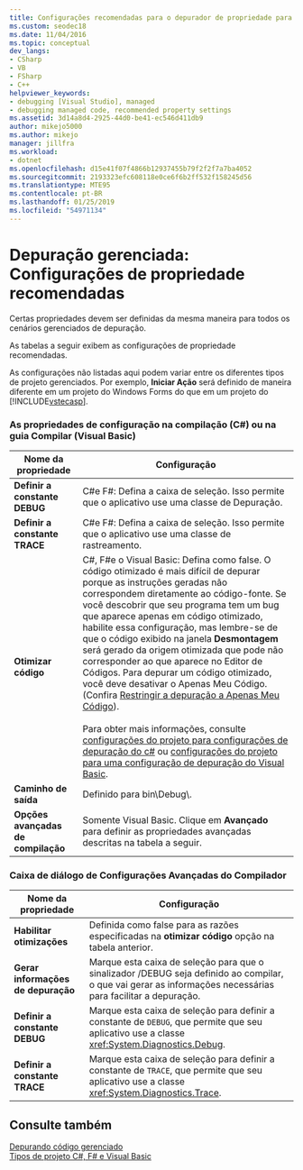 ```yaml
---
title: Configurações recomendadas para o depurador de propriedade para C#, VB | Microsoft Docs
ms.custom: seodec18
ms.date: 11/04/2016
ms.topic: conceptual
dev_langs:
- CSharp
- VB
- FSharp
- C++
helpviewer_keywords:
- debugging [Visual Studio], managed
- debugging managed code, recommended property settings
ms.assetid: 3d14a8d4-2925-44d0-be41-ec546d411db9
author: mikejo5000
ms.author: mikejo
manager: jillfra
ms.workload:
- dotnet
ms.openlocfilehash: d15e41f07f4866b12937455b79f2f2f7a7ba4052
ms.sourcegitcommit: 2193323efc608118e0ce6f6b2ff532f158245d56
ms.translationtype: MTE95
ms.contentlocale: pt-BR
ms.lasthandoff: 01/25/2019
ms.locfileid: "54971134"
---
```

# <a name="managed-debugging-recommended-property-settings"></a>Depuração gerenciada: Configurações de propriedade recomendadas
Certas propriedades devem ser definidas da mesma maneira para todos os cenários gerenciados de depuração.  
  
 As tabelas a seguir exibem as configurações de propriedade recomendadas.  
  
 As configurações não listadas aqui podem variar entre os diferentes tipos de projeto gerenciados. Por exemplo, **Iniciar Ação** será definido de maneira diferente em um projeto do Windows Forms do que em um projeto do [!INCLUDE[vstecasp](../code-quality/includes/vstecasp_md.md)].  
  
### <a name="configuration-properties-on-the-build-c-or-compile-visual-basic-tab"></a>As propriedades de configuração na compilação (C#) ou na guia Compilar (Visual Basic)  
  
|**Nome da propriedade**|**Configuração**|  
|-----------------------|-----------------|  
|**Definir a constante DEBUG**|C#e F#: Defina a caixa de seleção. Isso permite que o aplicativo use uma classe de Depuração.|  
|**Definir a constante TRACE**|C#e F#: Defina a caixa de seleção. Isso permite que o aplicativo use uma classe de rastreamento.|  
|**Otimizar código**|C#, F#e o Visual Basic: Defina como false. O código otimizado é mais difícil de depurar porque as instruções geradas não correspondem diretamente ao código-fonte. Se você descobrir que seu programa tem um bug que aparece apenas em código otimizado, habilite essa configuração, mas lembre-se de que o código exibido na janela **Desmontagem** será gerado da origem otimizada que pode não corresponder ao que aparece no Editor de Códigos. Para depurar um código otimizado, você deve desativar o Apenas Meu Código. (Confira [Restringir a depuração a Apenas Meu Código](../debugger/navigating-through-code-with-the-debugger.md#BKMK_Restrict_stepping_to_Just_My_Code)).<br /><br /> Para obter mais informações, consulte [configurações do projeto para configurações de depuração do c#](../debugger/project-settings-for-csharp-debug-configurations.md) ou [configurações do projeto para uma configuração de depuração do Visual Basic](../debugger/project-settings-for-a-visual-basic-debug-configuration.md).|  
|**Caminho de saída**|Definido para bin\Debug\\.|  
|**Opções avançadas de compilação**|Somente Visual Basic. Clique em **Avançado** para definir as propriedades avançadas descritas na tabela a seguir.|  
  
### <a name="advanced-compiler-settings-dialog-box"></a>Caixa de diálogo de Configurações Avançadas do Compilador  
  
|**Nome da propriedade**|**Configuração**|  
|-----------------------|-----------------|  
|**Habilitar otimizações**|Definida como false para as razões especificadas na **otimizar código** opção na tabela anterior.|  
|**Gerar informações de depuração**|Marque esta caixa de seleção para que o sinalizador /DEBUG seja definido ao compilar, o que vai gerar as informações necessárias para facilitar a depuração.|  
|**Definir a constante DEBUG**|Marque esta caixa de seleção para definir a constante de `DEBUG`, que permite que seu aplicativo use a classe <xref:System.Diagnostics.Debug>.|  
|**Definir a constante TRACE**|Marque esta caixa de seleção para definir a constante de `TRACE`, que permite que seu aplicativo use a classe <xref:System.Diagnostics.Trace>.|  
  
## <a name="see-also"></a>Consulte também  
 [Depurando código gerenciado](../debugger/debugging-managed-code.md)   
 [Tipos de projeto C#, F# e Visual Basic](../debugger/debugging-preparation-csharp-f-hash-and-visual-basic-project-types.md)